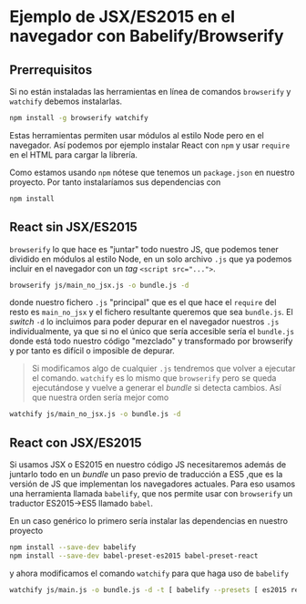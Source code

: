 # Ejemplo de JSX/ES2015 en el navegador con Babelify/Browserify

## Prerrequisitos

Si no están instaladas las herramientas en línea de comandos `browserify` y `watchify` debemos instalarlas.

```bash
npm install -g browserify watchify
```

Estas herramientas permiten usar módulos al estilo Node pero en el navegador. Así podemos por ejemplo instalar React con `npm` y usar `require` en el HTML  para cargar la librería.

Como estamos usando `npm` nótese que tenemos un `package.json` en nuestro proyecto. Por tanto instalaríamos sus dependencias con

```bash
npm install
```

## React sin JSX/ES2015

`browserify` lo que hace es "juntar" todo nuestro JS, que podemos tener dividido en módulos al estilo Node, en un solo archivo `.js` que ya podemos incluir en el navegador con un *tag* `<script src="...">`. 

```bash
browserify js/main_no_jsx.js -o bundle.js -d
```

donde nuestro fichero `.js` "principal" que es el que hace el `require` del resto es `main_no_jsx` y el fichero resultante queremos que sea `bundle.js`. El *switch* `-d` lo incluimos para poder depurar en el navegador nuestros `.js` individualmente, ya que si no el único que sería accesible sería el `bundle.js` donde está todo nuestro código "mezclado" y transformado por browserify y por tanto es difícil o imposible de depurar.

> Si modificamos algo de cualquier `.js` tendremos que volver a ejecutar el comando. `watchify` es lo mismo que `browserify` pero se queda ejecutándose y vuelve a generar el *bundle* si detecta cambios. Así que nuestra orden sería mejor como 

```bash
watchify js/main_no_jsx.js -o bundle.js -d
```

## React con JSX/ES2015

Si usamos JSX o ES2015 en nuestro código JS necesitaremos además de juntarlo todo en un *bundle* un paso previo de traducción a ES5 ,que es la versión de JS que implementan los navegadores actuales. Para eso usamos una herramienta llamada `babelify`, que nos permite usar con `browserify` un traductor ES2015->ES5 llamado `babel`.

En un caso genérico lo primero sería instalar las dependencias en nuestro proyecto 

```bash
npm install --save-dev babelify
npm install --save-dev babel-preset-es2015 babel-preset-react
```

y ahora modificamos el comando `watchify` para que haga uso de `babelify`

```bash
watchify js/main.js -o bundle.js -d -t [ babelify --presets [ es2015 react ] ]
```